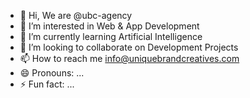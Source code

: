- 👋 Hi, We are @ubc-agency
- 👀 I’m interested in Web & App Development
- 🌱 I’m currently learning Artificial Intelligence
- 💞️ I’m looking to collaborate on Development Projects
- 📫 How to reach me info@uniquebrandcreatives.com
- 😄 Pronouns: ...
- ⚡ Fun fact: ...

<!---
ubc-agency/ubc-agency is a ✨ special ✨ repository because its `README.md` (this file) appears on your GitHub profile.
You can click the Preview link to take a look at your changes.
--->
